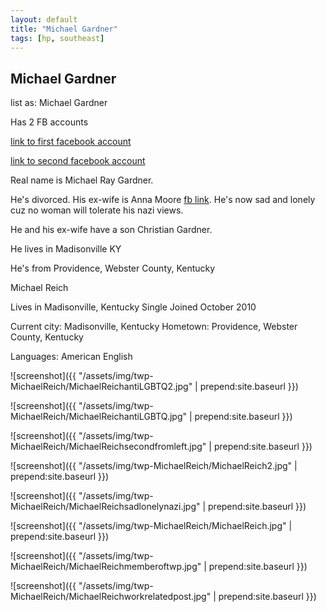 ```yaml
---
layout: default
title: "Michael Gardner"
tags: [hp, southeast]
---
```



## Michael Gardner

list as: Michael Gardner

Has 2 FB accounts

[link to first facebook account](https://www.facebook.com/100001671307338)

[link to second facebook account](https://www.facebook.com/100004562415935)

Real name is Michael Ray Gardner.

He's divorced. His ex-wife is Anna Moore [fb link](https://www.facebook.com/885735327). He's now sad and lonely cuz no woman will tolerate his nazi views.

He and his ex-wife have a son Christian Gardner.

He lives in Madisonville KY

He's from Providence, Webster County, Kentucky


 Michael Reich


 Lives in Madisonville, Kentucky Single Joined October 2010

Current city: Madisonville, Kentucky
Hometown: Providence, Webster County, Kentucky


Languages: American English




![screenshot]({{ "/assets/img/twp-MichaelReich/MichaelReichantiLGBTQ2.jpg" | prepend:site.baseurl }})


![screenshot]({{ "/assets/img/twp-MichaelReich/MichaelReichantiLGBTQ.jpg" | prepend:site.baseurl }})


![screenshot]({{ "/assets/img/twp-MichaelReich/MichaelReichsecondfromleft.jpg" | prepend:site.baseurl }})


![screenshot]({{ "/assets/img/twp-MichaelReich/MichaelReich2.jpg" | prepend:site.baseurl }})


![screenshot]({{ "/assets/img/twp-MichaelReich/MichaelReichsadlonelynazi.jpg" | prepend:site.baseurl }})


![screenshot]({{ "/assets/img/twp-MichaelReich/MichaelReich.jpg" | prepend:site.baseurl }})


![screenshot]({{ "/assets/img/twp-MichaelReich/MichaelReichmemberoftwp.jpg" | prepend:site.baseurl }})


![screenshot]({{ "/assets/img/twp-MichaelReich/MichaelReichworkrelatedpost.jpg" | prepend:site.baseurl }})
